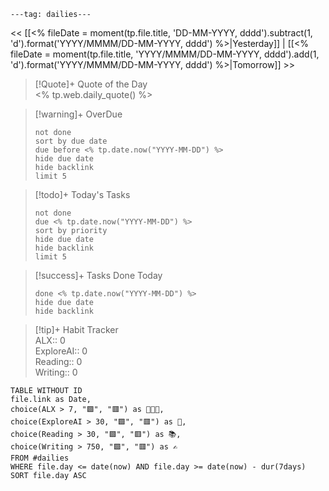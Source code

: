
```
---tag: dailies---
```

<< [[<% fileDate = moment(tp.file.title, 'DD-MM-YYYY, dddd').subtract(1, 'd').format('YYYY/MMMM/DD-MM-YYYY, dddd') %>|Yesterday]] | [[<% fileDate = moment(tp.file.title, 'YYYY/MMMM/DD-MM-YYYY, dddd').add(1, 'd').format('YYYY/MMMM/DD-MM-YYYY, dddd') %>|Tomorrow]] >>

> [!Quote]+ Quote of the Day  
> <% tp.web.daily_quote() %>

> [!warning]+ OverDue  
> ```tasks  
> not done  
> sort by due date  
> due before <% tp.date.now("YYYY-MM-DD") %>  
> hide due date  
> hide backlink  
> limit 5  
> ```

> [!todo]+ Today's Tasks  
> ```tasks  
> not done  
> due <% tp.date.now("YYYY-MM-DD") %>  
> sort by priority  
> hide due date  
> hide backlink  
> limit 5  
> ```

> [!success]+ Tasks Done Today  
> ```tasks  
> done <% tp.date.now("YYYY-MM-DD") %>  
> hide due date  
> hide backlink

> [!tip]+ Habit Tracker  
> ALX:: 0  
> ExploreAI:: 0  
> Reading:: 0  
> Writing:: 0  

```dataview  
TABLE WITHOUT ID  
file.link as Date,  
choice(ALX > 7, "🟩", "🟥") as 👨🏽‍💻,  
choice(ExploreAI > 30, "🟩", "🟥") as 🏃,  
choice(Reading > 30, "🟩", "🟥") as 📚,  
choice(Writing > 750, "🟩", "🟥") as ✍️  
FROM #dailies  
WHERE file.day <= date(now) AND file.day >= date(now) - dur(7days)  
SORT file.day ASC  
```
